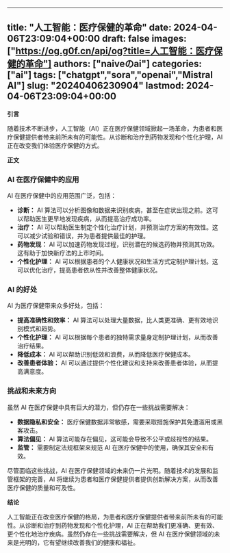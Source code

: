 
---
title: "人工智能：医疗保健的革命"
date: 2024-04-06T23:09:04+00:00
draft: false
images: ["https://og.g0f.cn/api/og?title=人工智能：医疗保健的革命"]
authors: ["naiveのai"]
categories: ["ai"]
tags: ["chatgpt","sora","openai","Mistral AI"]
slug: "20240406230904"
lastmod: 2024-04-06T23:09:04+00:00
---
**引言**

随着技术不断进步，人工智能（AI）正在医疗保健领域掀起一场革命，为患者和医疗保健提供者带来前所未有的可能性。从诊断和治疗到药物发现和个性化护理，AI 正在改变我们体验医疗保健的方式。

**正文**

### AI 在医疗保健中的应用

AI 在医疗保健中的应用范围广泛，包括：

- **诊断：** AI 算法可以分析图像和数据来识别疾病，甚至在症状出现之前。这可以帮助医生更早地发现疾病，从而提高治疗成功率。
- **治疗：** AI 可以帮助医生制定个性化治疗计划，并预测治疗方案的有效性。这可以减少试验和错误，并为患者提供最佳的护理。
- **药物发现：** AI 可以加速药物发现过程，识别潜在的候选药物并预测其功效。这有助于加快新疗法的上市时间。
- **个性化护理：** AI 可以根据患者的个人健康状况和生活方式定制护理计划。这可以优化治疗，提高患者依从性并改善整体健康状况。

### AI 的好处

AI 为医疗保健带来众多好处，包括：

- **提高准确性和效率：** AI 算法可以处理大量数据，比人类更准确、更有效地识别模式和趋势。
- **个性化护理：** AI 可以根据每个患者的独特需求量身定制护理计划，从而改善治疗结果。
- **降低成本：** AI 可以帮助识别低效和浪费，从而降低医疗保健成本。
- **改善患者体验：** AI 可以通过提供个性化建议和支持来改善患者体验，从而提高满意度。

### 挑战和未来方向

虽然 AI 在医疗保健中具有巨大的潜力，但仍存在一些挑战需要解决：

- **数据隐私和安全：** 医疗保健数据非常敏感，需要采取措施保护其免遭滥用或黑客攻击。
- **算法偏见：** AI 算法可能存在偏见，这可能会导致不公平或歧视性的结果。
- **监管：** 需要制定法规框架来规范 AI 在医疗保健中的使用，确保其安全和有效。

尽管面临这些挑战，AI 在医疗保健领域的未来仍一片光明。随着技术的发展和监管框架的完善，AI 将继续为患者和医疗保健提供者提供创新解决方案，从而改善医疗保健的质量和可及性。

**结论**

人工智能正在改变医疗保健的格局，为患者和医疗保健提供者带来前所未有的可能性。从诊断和治疗到药物发现和个性化护理，AI 正在帮助我们更准确、更有效、更个性化地治疗疾病。虽然仍存在一些挑战需要解决，但 AI 在医疗保健领域的未来是光明的，它有望继续改善我们的健康和福祉。